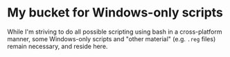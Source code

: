 # My bucket for Windows-only scripts

While I'm striving to do all possible scripting using bash in a cross-platform manner, some Windows-only scripts and "other material" (e.g. `.reg` files) remain necessary, and reside here.
